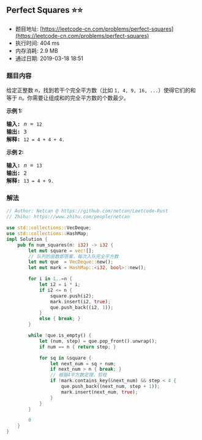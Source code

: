 ## Perfect Squares :star::star:
- 题目地址: [https://leetcode-cn.com/problems/perfect-squares](https://leetcode-cn.com/problems/perfect-squares)
- 执行时间: 404 ms 
- 内存消耗: 2.9 MB
- 通过日期: 2019-03-18 18:51

### 题目内容
<p>给定正整数 <em>n</em>，找到若干个完全平方数（比如 <code>1, 4, 9, 16, ...</code>）使得它们的和等于<em> n</em>。你需要让组成和的完全平方数的个数最少。</p>

<p><strong>示例 1:</strong></p>

<pre><strong>输入:</strong> <em>n</em> = <code>12</code>
<strong>输出:</strong> 3 
<strong>解释: </strong><code>12 = 4 + 4 + 4.</code></pre>

<p><strong>示例 2:</strong></p>

<pre><strong>输入:</strong> <em>n</em> = <code>13</code>
<strong>输出:</strong> 2
<strong>解释: </strong><code>13 = 4 + 9.</code></pre>


### 解法
```rust
// Author: Netcan @ https://github.com/netcan/Leetcode-Rust
// Zhihu: https://www.zhihu.com/people/netcan

use std::collections::VecDeque;
use std::collections::HashMap;
impl Solution {
    pub fn num_squares(n: i32) -> i32 {
        let mut square = vec![];
        // 队列的层数即答案，每次入队完全平方数
        let mut que  = VecDeque::new();
        let mut mark = HashMap::<i32, bool>::new();

        for i in 1..=n {
            let i2 = i * i;
            if i2 <= n {
                square.push(i2);
                mark.insert(i2, true);
                que.push_back((i2, 1));
            }
            else { break; }
        }

        while !que.is_empty() {
            let (num, step) = que.pop_front().unwrap();
            if num == n { return step; }

            for sq in &square {
                let next_num = sq + num;
                if next_num > n { break; }
                // 根据4平方数定理，剪枝
                if !mark.contains_key(&next_num) && step < 4 {
                    que.push_back((next_num, step + 1));
                    mark.insert(next_num, true);
                }
            }
        }

        0
    }
}


```

